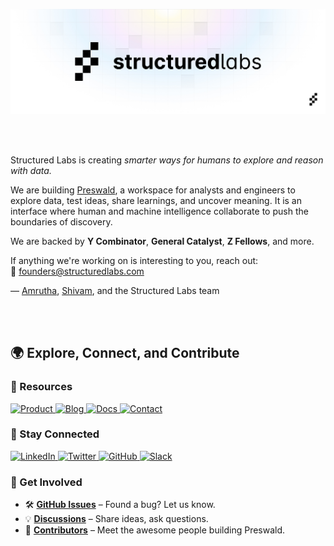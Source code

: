 <p align="center">
  <img src="/profile/Banner.png" alt="Logo">
</p>

<br>
<br>

Structured Labs is creating *smarter ways for humans to explore and reason with data.*

We are building [Preswald](https://github.com/StructuredLabs/preswald), a workspace for analysts and engineers to explore data, test ideas, share learnings, and uncover meaning. It is an interface where human and machine intelligence collaborate to push the boundaries of discovery.

We are backed by **Y Combinator**, **General Catalyst**, **Z Fellows**, and more.

If anything we're working on is interesting to you, reach out:  
📧 [founders@structuredlabs.com](mailto:founders@structuredlabs.com)

— [Amrutha](https://linkedin.com/in/amruthagujjar), [Shivam](https://linkedin.com/in/shivam-singhal), and the Structured Labs team

<br>
<br>

## **🌍 Explore, Connect, and Contribute**

### **🔗 Resources**
<p align="left">
  <a href="https://www.preswald.com">
    <img src="https://img.shields.io/badge/Product-1E88E5?style=for-the-badge&logo=product-hunt&logoColor=white" alt="Product">
  </a>
  <a href="https://preswald.com/blog">
    <img src="https://img.shields.io/badge/Blog-FF5722?style=for-the-badge&logo=ghost&logoColor=white" alt="Blog">
  </a>
  <a href="https://docs.preswald.com">
    <img src="https://img.shields.io/badge/Docs-4CAF50?style=for-the-badge&logo=read-the-docs&logoColor=white" alt="Docs">
  </a>
  <a href="mailto:founders@structuredlabs.com">
    <img src="https://img.shields.io/badge/Contact-673AB7?style=for-the-badge&logo=gmail&logoColor=white" alt="Contact">
  </a>
</p>


### **🤝 Stay Connected**
<p align="left">
  <a href="https://www.linkedin.com/company/structuredlabs">
    <img src="https://img.shields.io/badge/LinkedIn-0077B5?style=for-the-badge&logo=linkedin&logoColor=white" alt="LinkedIn">
  </a>
  <a href="https://www.x.com/structuredlabs">
    <img src="https://img.shields.io/badge/Twitter-000000?style=for-the-badge&logo=x&logoColor=white" alt="Twitter">
  </a>
  <a href="https://github.com/StructuredLabs/preswald">
    <img src="https://img.shields.io/badge/GitHub-181717?style=for-the-badge&logo=github&logoColor=white" alt="GitHub">
  </a>
  <a href="Try https://join.slack.com/t/preswald-community/shared_invite/zt-31vvfitfm-_vG1HR9hYysR_56u_PfI8Q">
    <img src="https://img.shields.io/badge/Slack-4A154B?style=for-the-badge&logo=slack&logoColor=white" alt="Slack">
  </a>
</p>

### **🚀 Get Involved**
- 🛠 **[GitHub Issues](https://github.com/StructuredLabs/preswald/issues)** – Found a bug? Let us know.  
- 💡 **[Discussions](https://github.com/StructuredLabs/preswald/discussions)** – Share ideas, ask questions.  
- 🙌 **[Contributors](https://github.com/StructuredLabs/preswald/graphs/contributors)** – Meet the awesome people building Preswald.  
<br>
